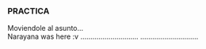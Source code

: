 ### PRACTICA

Moviendole al asunto...<br>
Narayana was here :v
.............................
.............................
